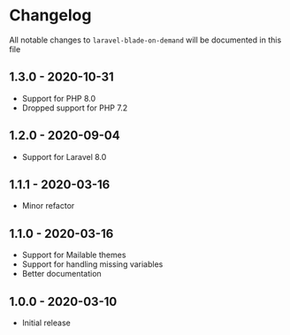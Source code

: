# Changelog

All notable changes to `laravel-blade-on-demand` will be documented in this file

## 1.3.0 - 2020-10-31

- Support for PHP 8.0
- Dropped support for PHP 7.2

## 1.2.0 - 2020-09-04

- Support for Laravel 8.0

## 1.1.1 - 2020-03-16

- Minor refactor

## 1.1.0 - 2020-03-16

- Support for Mailable themes
- Support for handling missing variables
- Better documentation

## 1.0.0 - 2020-03-10

- Initial release
